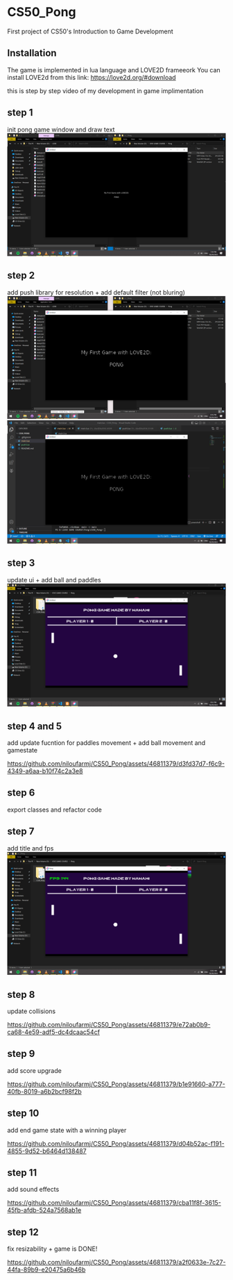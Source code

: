 # CS50_Pong
First project of CS50's Introduction to Game Development

## Installation
The game is implemented in lua language and LOVE2D frameeork 
You can install LOVE2d from this link: https://love2d.org/#download

this is step by step video of my development in game implimentation


## step 1
init pong game window and draw text
![1](https://github.com/niloufarmj/CS50_Pong/blob/main/Process/1.png)

## step 2 
add push library for resolution + add default filter (not bluring)
![2 - a](https://github.com/niloufarmj/CS50_Pong/blob/main/Process/2%20-%20a.png)
![2 - b](https://github.com/niloufarmj/CS50_Pong/blob/main/Process/2%20-%20b.png)

## step 3
update ui + add ball and paddles
![3](https://github.com/niloufarmj/CS50_Pong/blob/main/Process/3.png)

## step 4 and 5
add update fucntion for paddles movement + add ball movement and gamestate

https://github.com/niloufarmj/CS50_Pong/assets/46811379/d3fd37d7-f6c9-4349-a6aa-b10f74c2a3e8


## step 6
export classes and refactor code

## step 7
add title and fps
![7](https://github.com/niloufarmj/CS50_Pong/blob/main/Process/7.png)

## step 8
update collisions


https://github.com/niloufarmj/CS50_Pong/assets/46811379/e72ab0b9-ca68-4e59-adf5-dc4dcaac54cf



## step 9
add score upgrade


https://github.com/niloufarmj/CS50_Pong/assets/46811379/b1e91660-a777-40fb-8019-a6b2bcf98f2b



## step 10
 add end game state with a winning player
 

https://github.com/niloufarmj/CS50_Pong/assets/46811379/d04b52ac-f191-4855-9d52-b6464d138487



## step 11
 add sound effects
 

https://github.com/niloufarmj/CS50_Pong/assets/46811379/cba11f8f-3615-45fb-afdb-524a7568ab1e



## step 12
 fix resizability + game is DONE!
 

https://github.com/niloufarmj/CS50_Pong/assets/46811379/a2f0633e-7c27-44fa-89b9-e20475a6b46b





